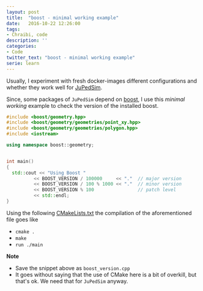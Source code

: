 ```yaml
---
layout: post
title:  "boost - minimal working example"
date:   2016-10-22 12:26:00
tags:
- Chraibi, code
description: ''
categories:
- Code
twitter_text: "boost - minimal working example"
serie: learn
---
```


<script src="https://cdn.mathjax.org/mathjax/latest/MathJax.js?config=TeX-AMS-MML_HTMLorMML" type="text/javascript"></script>

Usually, I experiment with fresh docker-images different configurations and whether they work well 
for [JuPedSim](http://www.jupedsim.org). 

Since, some packages of `JuPedSim` depend on [boost](http://www.boost.org), I use this *minimal working* example to check the version of the installed boost.

```c++
#include <boost/geometry.hpp>
#include <boost/geometry/geometries/point_xy.hpp>
#include <boost/geometry/geometries/polygon.hpp>
#include <iostream>

using namespace boost::geometry;


int main()
{
  std::cout << "Using Boost "
          << BOOST_VERSION / 100000     << "."  // major version
          << BOOST_VERSION / 100 % 1000 << "."  // minor version
          << BOOST_VERSION % 100                // patch level
          << std::endl;
}
```

Using the following [CMakeLists.txt](https://gitlab.version.fz-juelich.de/jupedsim/jpscore/snippets/8)
the compilation of the aforementioned file goes like

- `cmake .`
- `make`
- `run ./main`


**Note** 


- Save the snippet above as `boost_version.cpp`
- It goes without saying that the use of CMake here is a bit of overkill, but that's ok. We need that for `JuPedSim` anyway.


